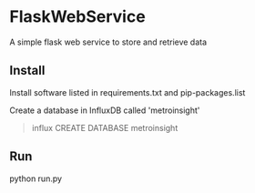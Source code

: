 # FlaskWebService
A simple flask web service to store and retrieve data

## Install
Install software listed in requirements.txt and pip-packages.list

Create a database in InfluxDB called 'metroinsight'
> influx
> CREATE DATABASE metroinsight

## Run
python run.py

